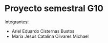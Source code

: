 # Proyecto semestral G10
Integrantes:
- Ariel Eduardo Cisternas Bustos
- Maria Jesus Catalina Olivares Michael
